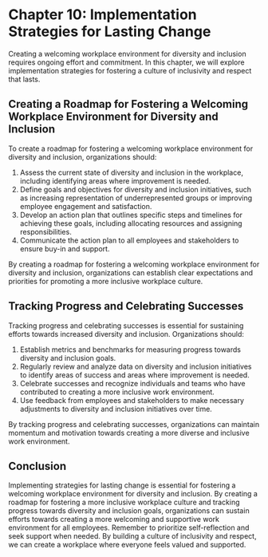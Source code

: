 Chapter 10: Implementation Strategies for Lasting Change
========================================================

Creating a welcoming workplace environment for diversity and inclusion requires ongoing effort and commitment. In this chapter, we will explore implementation strategies for fostering a culture of inclusivity and respect that lasts.

Creating a Roadmap for Fostering a Welcoming Workplace Environment for Diversity and Inclusion
----------------------------------------------------------------------------------------------

To create a roadmap for fostering a welcoming workplace environment for diversity and inclusion, organizations should:

1. Assess the current state of diversity and inclusion in the workplace, including identifying areas where improvement is needed.
2. Define goals and objectives for diversity and inclusion initiatives, such as increasing representation of underrepresented groups or improving employee engagement and satisfaction.
3. Develop an action plan that outlines specific steps and timelines for achieving these goals, including allocating resources and assigning responsibilities.
4. Communicate the action plan to all employees and stakeholders to ensure buy-in and support.

By creating a roadmap for fostering a welcoming workplace environment for diversity and inclusion, organizations can establish clear expectations and priorities for promoting a more inclusive workplace culture.

Tracking Progress and Celebrating Successes
-------------------------------------------

Tracking progress and celebrating successes is essential for sustaining efforts towards increased diversity and inclusion. Organizations should:

1. Establish metrics and benchmarks for measuring progress towards diversity and inclusion goals.
2. Regularly review and analyze data on diversity and inclusion initiatives to identify areas of success and areas where improvement is needed.
3. Celebrate successes and recognize individuals and teams who have contributed to creating a more inclusive work environment.
4. Use feedback from employees and stakeholders to make necessary adjustments to diversity and inclusion initiatives over time.

By tracking progress and celebrating successes, organizations can maintain momentum and motivation towards creating a more diverse and inclusive work environment.

Conclusion
----------

Implementing strategies for lasting change is essential for fostering a welcoming workplace environment for diversity and inclusion. By creating a roadmap for fostering a more inclusive workplace culture and tracking progress towards diversity and inclusion goals, organizations can sustain efforts towards creating a more welcoming and supportive work environment for all employees. Remember to prioritize self-reflection and seek support when needed. By building a culture of inclusivity and respect, we can create a workplace where everyone feels valued and supported.

